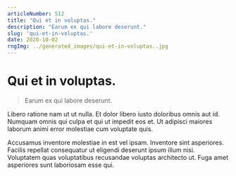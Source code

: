 ```yaml
---
articleNumber: 512
title: "Qui et in voluptas."
description: "Earum ex qui labore deserunt."
slug: 'qui-et-in-voluptas.'
date: 2020-10-02
rngImg: ../generated_images/qui-et-in-voluptas..jpg
---
```


# Qui et in voluptas.

> Earum ex qui labore deserunt.

Libero ratione nam ut ut nulla. Et dolor libero iusto doloribus omnis aut id. Numquam omnis qui culpa et qui ut impedit eos et. Ut adipisci maiores laborum animi error molestiae cum voluptate quis.
 Accusamus inventore molestiae in est vel ipsam. Inventore sint asperiores. Facilis repellat consequatur ut eligendi deserunt ipsum illum nisi. Voluptatem quas voluptatibus recusandae voluptas architecto ut. Fuga amet asperiores sunt laboriosam esse qui.
